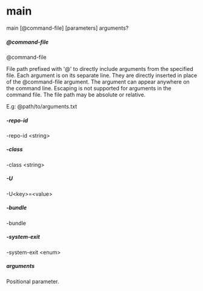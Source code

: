 # main

<div class="doc-cmdref-cmd-usage">

main [@command-file] [parameters] arguments?

</div>

<div class="doc-cmdref-cmd-doc">


</div>

##### @command-file

<div class="doc-cmdref-param-aliases">@command-file
</div>

<div class="doc-cmdref-param-flags">
</div>

<div class="doc-cmdref-param-doc">

File path prefixed with '@' to directly include arguments from the 
specified file. Each argument is on its separate line. They are
directly inserted in place of the @command-file argument. 
The argument can appear anywhere on the command line. Escaping
is not supported for arguments in the command file. 
The file path may be absolute or relative.

E.g: @path/to/arguments.txt

</div>


##### -repo-id

<div class="doc-cmdref-param-aliases">-repo-id &lt;string&gt;
</div>

<div class="doc-cmdref-param-flags">
</div>

<div class="doc-cmdref-param-doc">


</div>


##### -class

<div class="doc-cmdref-param-aliases">-class &lt;string&gt;
</div>

<div class="doc-cmdref-param-flags">
</div>

<div class="doc-cmdref-param-doc">


</div>


##### -U

<div class="doc-cmdref-param-aliases">-U&lt;key&gt;=&lt;value&gt;
</div>

<div class="doc-cmdref-param-flags">
</div>

<div class="doc-cmdref-param-doc">


</div>


##### -bundle

<div class="doc-cmdref-param-aliases">-bundle
</div>

<div class="doc-cmdref-param-flags">
</div>

<div class="doc-cmdref-param-doc">


</div>


##### -system-exit

<div class="doc-cmdref-param-aliases">-system-exit &lt;enum&gt;
</div>

<div class="doc-cmdref-param-flags">
</div>

<div class="doc-cmdref-param-doc">


</div>


##### arguments


<div class="doc-cmdref-param-flags">
Positional parameter. 
</div>

<div class="doc-cmdref-param-doc">


</div>

